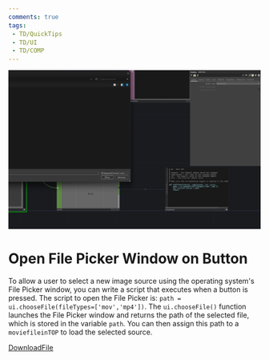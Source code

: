 ```yaml
---
comments: true
tags:
 - TD/QuickTips
 - TD/UI
 - TD/COMP
---
```


![Open the Filepicker](./img/OpenFilePickerBtn.png)

# Open File Picker Window on Button

To allow a user to select a new image source using the operating system's File Picker window, you can write a script that executes when a button is pressed. The script to open the File Picker is: `path = ui.chooseFile(fileTypes=['mov','mp4'])`. The `ui.chooseFile()` function launches the File Picker window and returns the path of the selected file, which is stored in the variable `path`. You can then assign this path to a `moviefileinTOP` to load the selected source.

[DownloadFile](./files/OpenFilePickerViaBtn.tox)